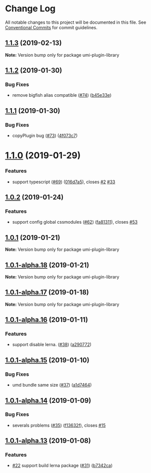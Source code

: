 # Change Log

All notable changes to this project will be documented in this file.
See [Conventional Commits](https://conventionalcommits.org) for commit guidelines.

## [1.1.3](https://github.com/umijs/umi-plugin-library/compare/umi-plugin-library@1.1.2...umi-plugin-library@1.1.3) (2019-02-13)

**Note:** Version bump only for package umi-plugin-library





## [1.1.2](https://github.com/umijs/umi-plugin-library/compare/umi-plugin-library@1.1.1...umi-plugin-library@1.1.2) (2019-01-30)


### Bug Fixes

* remove bigfish alias compatible ([#74](https://github.com/umijs/umi-plugin-library/issues/74)) ([b45e33e](https://github.com/umijs/umi-plugin-library/commit/b45e33e))





## [1.1.1](https://github.com/umijs/umi-plugin-library/compare/umi-plugin-library@1.1.0...umi-plugin-library@1.1.1) (2019-01-30)


### Bug Fixes

* copyPlugin bug ([#73](https://github.com/umijs/umi-plugin-library/issues/73)) ([4f073c7](https://github.com/umijs/umi-plugin-library/commit/4f073c7))





# [1.1.0](https://github.com/umijs/umi-plugin-library/compare/umi-plugin-library@1.0.2...umi-plugin-library@1.1.0) (2019-01-29)


### Features

* support typescript ([#69](https://github.com/umijs/umi-plugin-library/issues/69)) ([016d7a5](https://github.com/umijs/umi-plugin-library/commit/016d7a5)), closes [#2](https://github.com/umijs/umi-plugin-library/issues/2) [#33](https://github.com/umijs/umi-plugin-library/issues/33)





## [1.0.2](https://github.com/umijs/umi-plugin-library/compare/umi-plugin-library@1.0.1...umi-plugin-library@1.0.2) (2019-01-24)


### Features

* support config global cssmodules ([#62](https://github.com/umijs/umi-plugin-library/issues/62)) ([fa81311](https://github.com/umijs/umi-plugin-library/commit/fa81311)), closes [#53](https://github.com/umijs/umi-plugin-library/issues/53)





## [1.0.1](https://github.com/umijs/umi-plugin-library/compare/umi-plugin-library@1.0.1-alpha.18...umi-plugin-library@1.0.1) (2019-01-21)

**Note:** Version bump only for package umi-plugin-library





## [1.0.1-alpha.18](https://github.com/umijs/umi-plugin-library/compare/umi-plugin-library@1.0.1-alpha.17...umi-plugin-library@1.0.1-alpha.18) (2019-01-21)

**Note:** Version bump only for package umi-plugin-library





## [1.0.1-alpha.17](https://github.com/umijs/umi-plugin-library/compare/umi-plugin-library@1.0.1-alpha.16...umi-plugin-library@1.0.1-alpha.17) (2019-01-18)

**Note:** Version bump only for package umi-plugin-library





## [1.0.1-alpha.16](https://github.com/umijs/umi-plugin-library/compare/umi-plugin-library@1.0.1-alpha.15...umi-plugin-library@1.0.1-alpha.16) (2019-01-11)


### Features

* support disable lerna. ([#38](https://github.com/umijs/umi-plugin-library/issues/38)) ([a290772](https://github.com/umijs/umi-plugin-library/commit/a290772))





## [1.0.1-alpha.15](https://github.com/umijs/umi-plugin-library/compare/umi-plugin-library@1.0.1-alpha.14...umi-plugin-library@1.0.1-alpha.15) (2019-01-10)


### Bug Fixes

* umd bundle same size ([#37](https://github.com/umijs/umi-plugin-library/issues/37)) ([a1d7464](https://github.com/umijs/umi-plugin-library/commit/a1d7464))





## [1.0.1-alpha.14](https://github.com/umijs/umi-plugin-library/compare/umi-plugin-library@1.0.1-alpha.13...umi-plugin-library@1.0.1-alpha.14) (2019-01-09)


### Bug Fixes

* severals  problems ([#35](https://github.com/umijs/umi-plugin-library/issues/35)) ([f13632f](https://github.com/umijs/umi-plugin-library/commit/f13632f)), closes [#15](https://github.com/umijs/umi-plugin-library/issues/15)





## [1.0.1-alpha.13](https://github.com/umijs/umi-plugin-library/compare/umi-plugin-library@1.0.1-alpha.12...umi-plugin-library@1.0.1-alpha.13) (2019-01-08)


### Features

* [#22](https://github.com/umijs/umi-plugin-library/issues/22) support build lerna package ([#31](https://github.com/umijs/umi-plugin-library/issues/31)) ([b7342ca](https://github.com/umijs/umi-plugin-library/commit/b7342ca))
